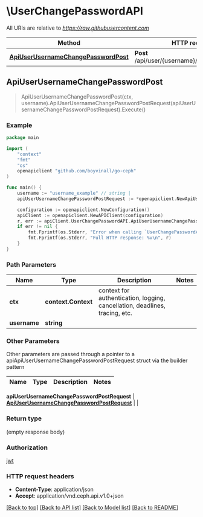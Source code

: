 # \UserChangePasswordAPI

All URIs are relative to *https://raw.githubusercontent.com*

Method | HTTP request | Description
------------- | ------------- | -------------
[**ApiUserUsernameChangePasswordPost**](UserChangePasswordAPI.md#ApiUserUsernameChangePasswordPost) | **Post** /api/user/{username}/change_password | 



## ApiUserUsernameChangePasswordPost

> ApiUserUsernameChangePasswordPost(ctx, username).ApiUserUsernameChangePasswordPostRequest(apiUserUsernameChangePasswordPostRequest).Execute()



### Example

```go
package main

import (
	"context"
	"fmt"
	"os"
	openapiclient "github.com/boyvinall/go-ceph"
)

func main() {
	username := "username_example" // string | 
	apiUserUsernameChangePasswordPostRequest := *openapiclient.NewApiUserUsernameChangePasswordPostRequest("NewPassword_example", "OldPassword_example") // ApiUserUsernameChangePasswordPostRequest |  (optional)

	configuration := openapiclient.NewConfiguration()
	apiClient := openapiclient.NewAPIClient(configuration)
	r, err := apiClient.UserChangePasswordAPI.ApiUserUsernameChangePasswordPost(context.Background(), username).ApiUserUsernameChangePasswordPostRequest(apiUserUsernameChangePasswordPostRequest).Execute()
	if err != nil {
		fmt.Fprintf(os.Stderr, "Error when calling `UserChangePasswordAPI.ApiUserUsernameChangePasswordPost``: %v\n", err)
		fmt.Fprintf(os.Stderr, "Full HTTP response: %v\n", r)
	}
}
```

### Path Parameters


Name | Type | Description  | Notes
------------- | ------------- | ------------- | -------------
**ctx** | **context.Context** | context for authentication, logging, cancellation, deadlines, tracing, etc.
**username** | **string** |  | 

### Other Parameters

Other parameters are passed through a pointer to a apiApiUserUsernameChangePasswordPostRequest struct via the builder pattern


Name | Type | Description  | Notes
------------- | ------------- | ------------- | -------------

 **apiUserUsernameChangePasswordPostRequest** | [**ApiUserUsernameChangePasswordPostRequest**](ApiUserUsernameChangePasswordPostRequest.md) |  | 

### Return type

 (empty response body)

### Authorization

[jwt](../README.md#jwt)

### HTTP request headers

- **Content-Type**: application/json
- **Accept**: application/vnd.ceph.api.v1.0+json

[[Back to top]](#) [[Back to API list]](../README.md#documentation-for-api-endpoints)
[[Back to Model list]](../README.md#documentation-for-models)
[[Back to README]](../README.md)

